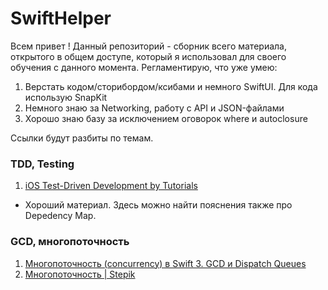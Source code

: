 # SwiftHelper

Всем привет ! Данный репозиторий - сборник всего материала, открытого в общем доступе, который я использовал для своего обучения с данного момента. Регламентирую, что уже умею:
1) Верстать кодом/сторибордом/ксибами и немного SwiftUI. Для кода использую SnapKit
2) Немного знаю за Networking, работу с API и JSON-файлами
3) Хорошо знаю базу за исключением оговорок where и autoclosure

Ссылки будут разбиты по темам. 

### TDD, Testing 
1) [iOS Test-Driven Development by Tutorials](https://www.raywenderlich.com/books/ios-test-driven-development-by-tutorials/v1.0) 
- Хороший материал. Здесь можно найти пояснения также про Depedency Map.
### GCD, многопоточность
1) [Многопоточность (concurrency) в Swift 3. GCD и Dispatch Queues](https://habr.com/ru/post/320152/)
2) [Многопоточность | Stepik](https://stepik.org/course/3278/syllabus)
